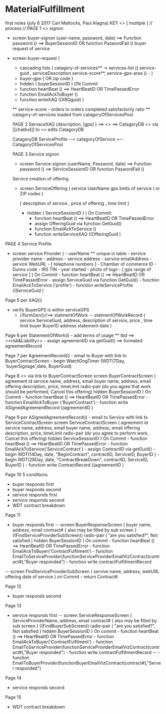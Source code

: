 # MaterialFulfillment
first notes (july 6 2017 Carl Mattocks, Paul Alagna)
KEY
<<person>>
[ multiple ]
// process //
PAGE 1
<<buyer>> signon
- screen buyer-signon (user-name, password, date) ==> Function password () ==> BuyerSessionID OR function PaswordFail ()
buyer request of service
- screen buyer-request ( 
    - cascading lists ( 
          catagory-of-services** -> services-list (( 
                                       service-guid , serviceDescription service-score**, service-gps-area
                                                   )) - 
                       )
    - buyer-gps { OR zip code }
    - hidden ( buyerSessionID )
    ON Commit
     - function heartBeat () ==> HeartBeatID OR TimePassedError
     - function EmailAckToBuyer ()
     - function writeXAQ ((XRQguid) )
     
   ** service-score - orders to orders completed satisfactorily ratio
   ** catagory-of-services loaded from catagoryOfServicesPool
   
   PAGE 2
   ServaceXAQ {description, [gps] } ==> <<Concierge>> ==> CatagoryDB
   <<Concierge>> via [[chatbot]] to <<service>> edits CatagoryDB
   
   CatagoryDB
   ServiceProfile --< catagoryOfService >-- CatagoryOfServicesPool
   
   PAGE 3
   Service signon
   - screen Service-signon (userName, Password, date) ==> Function password () ==> ServiceSessionID OR function PaswordFail ()
   
   Service creation of offering
   - screen ServiceOffering (
       service UserName
       gps limits of service ( or ZIP codes )
       
       [ description of service , price of offering , time limit ] 
       - hidden ( ServiceSessionID )
       ) On Commit:
          - function heartBeat () ==> HeartBeatID OR TimePassedError
          - assign OfferingGuid via function GetGuid()
          - function EmailAckToService ()
          - function writeServiceXAQ ((OfferingGuid )
          
PAGE 4
Service Profile
- screen 
    service Provider (
        - userName ** unique in table
        - service provider name
        - address
        - service address
        - service emailAddress
        - service WebURL
        - [ telephone numbers ]
        - Chamber of commerce ID
        - Dunns code
        - IRS TIN
        - year started
        - photo of logo
        - [ gps range of service ]
        ) On Commit
            - function heartBeat () ==> HeartBeatID OR TimePassedError
            - assign ServiceGuid via function GetGuid()
            - function EmailAckToService ('profile')
            - function writeServiceProfile ((ServiceGuid )
            
 
Page 5
per XAQ(i) 
- verify BuyerGPS is within serviceGPS
   - //formGen()//==> statmentOfWork
   -- statmentOfWorkRecord (
    service ServiceGuid, address, description of service, price , time limit
    buyer   BuyerID      address 
    statement-date
    )
    
Page 6
per StatementOfWork(i)
    - add terms of usage ** tbd 
    ==> <<risk&Liability>>
        - assign agreementID via getGuid()
        ==> formated agreementRecord


Page 7
per AgreementRecord(i)
    - email to Buyer with link to BuyerContractScreen
    - begin WatchDogTimer (WDT(7Day, 'buyerSignage',date, BuyerGuid)
    

Page 8
<<buyer>> via link to BuyerContractScreen
screen BuyerContractScreen (
        agreement id
        service name, address, email
        buyer name, address, email
        offering description, price, timeLimit
        radio-pair (do you agree that work should be performed, Cancel this offering)
        hidden BuyerSessionID
        ) On Commit
            - function heartBeat () ==> HeartBeatID OR TimePassedError
            - function EmailAckToBuyer ('BuyerContract')
            - function write ASignedAgreementRecord ((agreementID )

Page 9
per ASignedAgreementRecord(i)
    - email to Service with link to ServiceContractScreen
screen ServiceContractScreen (
    agreement id
        service name, address, email
        buyer name, address, email
        offering description, price, timeLimit
        radio-pair (do you agree to perform work, Cancel this offering)
        hidden ServiceSessionID
    ) On Commit
          - function heartBeat () ==> HeartBeatID OR TimePassedError
          - function EmailAckToService('ServiceContract')
          - assign ContractID via getGuid()
          - begin WDT(14Day, date, "BeginContract", contractID, ServiceID, BuyerID )
          - begin WDT(28Day, date, "ContractBreakDown", contractID, ServiceID, BuyerID )
          - function write ContractRecord ((agreementID )

Page 10
5 conditions
- buyer responds first
- buyer responds second
- service responds first
- service responds second
- WDT  contract breakdown

Page 11
- buyer responds first
-- screen BuyerResponseScreen
         (
           buyer name, address, email
           contract# { also may be filled by sub screen }
           ((FindServiceProviderSubScreen))
           radio-pair ( "are you satisfied?", Not satisfied )
           hidden BuyerSessionID
         ) On commit
             - function heartBeat () ==> HeartBeatID OR TimePassedError
             - function EmailAckToBuyer('ContractFulfilment')
             - function EmailToServiceProvider(functionServiceProviderEmailVizContract(contract#),"Buyer responded")
             - function write contractFulfillmentRecord
             
-- screen FindServiceProviderSubScreen 
         (
           servive name, address, webURL
           offering date of service
         ) on Commit
            - return Contract#
         
Page 12
- buyer responds second

Page 13
- service responds first
-- screen ServiceResponseScreen
         (
           ServiceProviderName, address, email
           contract# { also may be filled by sub screen }
           ((FindBuyerSubScreen))
           radio-pair ( "are you satisfied?", Not satisfied )
           hidden BuyerSessionID
         ) On commit
             - function heartBeat () ==> HeartBeatID OR TimePassedError
             - function EmailAckToBuyer('ContractFulfilment')
             - function EmailToServiceProvider(functionServiceProviderEmailVizContract(contract#),"Buyer responded")
             - function write contractFulfillmentRecord
-- - function EmailToBuyerProvider(functionBuyerEmailVizContract(contract#),"Server responded")

Page 14
- service responds second

Page 15
- WDT  contract breakdown
